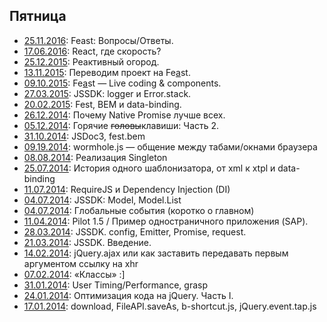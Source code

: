 ## Пятница

 * [25.11.2016](http://rubaxa.github.io/friday/2016-11-25.html): Feast: Вопросы/Ответы.
 * [17.06.2016](http://rubaxa.github.io/friday/2016-06-17.html): React, где скорость?
 * [25.12.2015](http://rubaxa.github.io/friday/2015-12-25.html): Реактивный огород.
 * [13.11.2015](http://rubaxa.github.io/friday/2015-11-13.html): Переводим проект на Fe<u>a</u>st.
 * [09.10.2015](http://rubaxa.github.io/friday/2015-10-09.html): Fe<u>a</u>st — Live coding & components.
 * [27.03.2015](http://rubaxa.github.io/friday/2015-03-27.html): JSSDK: logger и Error.stack.
 * [20.02.2015](http://rubaxa.github.io/friday/2015-02-20.html): Fest, BEM и data-binding.
 * [26.12.2014](http://rubaxa.github.io/friday/2014-12-26.html): Почему Native Promise лучше всех.
 * [05.12.2014](http://rubaxa.github.io/friday/2014-12-05.html): Горячие <s>головы</s>клавиши: Часть 2.
 * [31.10.2014](http://rubaxa.github.io/friday/2014-10-31.html): JSDoc3, fest.bem
 * [09.19.2014](http://rubaxa.github.io/friday/2014-09-19.html): wormhole.js — общение между табами/окнами браузера
 * [08.08.2014](http://rubaxa.github.io/friday/2014-08-08.html): Реализация Singleton
 * [25.07.2014](http://rubaxa.github.io/friday/2014-07-25.html): История одного шаблонизатора, от xml к xtpl и data-binding
 * [11.07.2014](http://rubaxa.github.io/friday/2014-07-11.html): RequireJS и Dependency Injection (DI)
 * [04.07.2014](http://rubaxa.github.io/friday/2014-07-04-jssdk.html): JSSDK: Model, Model.List
 * [04.07.2014](http://rubaxa.github.io/friday/2014-07-04.html): Глобальные события (коротко о главном)
 * [11.04.2014](http://rubaxa.github.io/friday/2014-04-11.html): Pilot 1.5 / Пример одностраничного приложения (SAP).
 * [28.03.2014](http://rubaxa.github.io/friday/2014-03-28.html): JSSDK. config, Emitter, Promise, request.
 * [21.03.2014](http://rubaxa.github.io/friday/2014-03-21.html): JSSDK. Введение.
 * [14.02.2014](http://rubaxa.github.io/friday/2014-02-14.html): jQuery.ajax или как заставить передавать первым аргументом ссылку на xhr
 * [07.02.2014](http://rubaxa.github.io/friday/2014-02-07.html): «Классы» :]
 * [31.01.2014](http://rubaxa.github.io/friday/2014-01-31.html): User Timing/Performance, grasp
 * [24.01.2014](http://rubaxa.github.io/friday/2014-01-24.html): Оптимизация кода на jQuery. Часть I.
 * [17.01.2014](http://rubaxa.github.io/friday/2014-01-17.html): download, FileAPI.saveAs, b-shortcut.js, jQuery.event.tap.js
